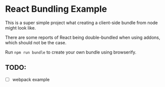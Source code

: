 # React Bundling Example

This is a super simple project what creating a client-side bundle from node might look like.

There are some reports of React being double-bundled when using addons, which should not be the case.

Run `npm run bundle` to create your own bundle using browserify.

## TODO:

- [ ] webpack example
